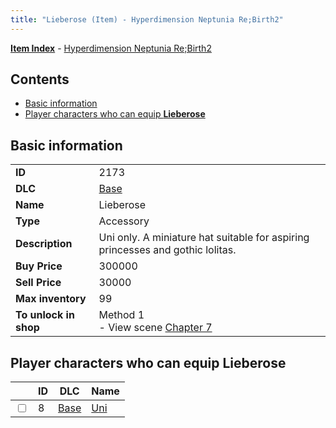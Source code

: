 ```yaml
---
title: "Lieberose (Item) - Hyperdimension Neptunia Re;Birth2"
---
```


[**Item Index**](/neptunia/rb2/item/index.html) - [Hyperdimension Neptunia Re;Birth2](/neptunia/rb2)

## Contents

- [Basic information](#basic-information)
- [Player characters who can equip **Lieberose**](#player-characters-who-can-equip-lieberose)

## Basic information

|   |   |
| -- | -- |
| **ID** | 2173 |
| **DLC** | [Base](/neptunia/rb2/dlc/0-base.html) |
| **Name** | Lieberose |
| **Type** | Accessory |
| **Description** | Uni only. A miniature hat suitable for aspiring princesses and gothic lolitas. |
| **Buy Price** | 300000 |
| **Sell Price** | 30000 |
| **Max inventory** | 99 |
| **To unlock in shop** | Method 1<br />- View scene [Chapter 7](/neptunia/rb2/scene/0-452-chapter-7.html) |

## Player characters who can equip **Lieberose**

|    | ID | DLC | Name |
| -- | -- | --- | ---- |
| <input type="checkbox" id="rb2-player-0-8" class="trackbox" /> | 8 | [Base](/neptunia/rb2/dlc/0-base.html) | [Uni](/neptunia/rb2/player/0-8-uni.html) |